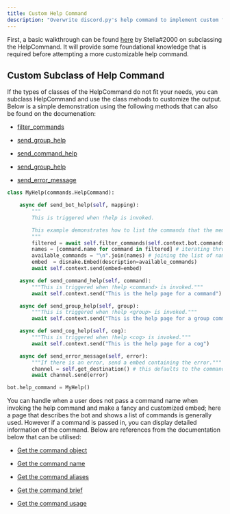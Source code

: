 ```yaml
---
title: Custom Help Command
description: "Overwrite discord.py's help command to implement custom functionality"
---
```


First, a basic walkthrough can be found [here](https://gist.github.com/InterStella0/b78488fb28cadf279dfd3164b9f0cf96) by Stella#2000 on subclassing the HelpCommand. It will provide some foundational knowledge that is required before attempting a more customizable help command.

## Custom Subclass of Help Command
If the types of classes of the HelpCommand do not fit your needs, you can subclass HelpCommand and use the class mehods to customize the output. Below is a simple demonstration using the following methods that can also be found on the documenation:

- [filter_commands](https://discordpy.readthedocs.io/en/stable/ext/commands/api.html#discord.ext.commands.HelpCommand.filter_commands)

- [send_group_help](https://discordpy.readthedocs.io/en/stable/ext/commands/api.html#discord.ext.commands.HelpCommand.send_bot_help)

- [send_command_help](https://discordpy.readthedocs.io/en/stable/ext/commands/api.html#discord.ext.commands.HelpCommand.send_command_help)

- [send_group_help](https://discordpy.readthedocs.io/en/stable/ext/commands/api.html#discord.ext.commands.HelpCommand.send_group_help)

- [send_error_message](https://discordpy.readthedocs.io/en/stable/ext/commands/api.html#discord.ext.commands.HelpCommand.send_error_message)

```python
class MyHelp(commands.HelpCommand):

    async def send_bot_help(self, mapping):
        """
        This is triggered when !help is invoked.

        This example demonstrates how to list the commands that the member invoking the help command can run.
        """
        filtered = await self.filter_commands(self.context.bot.commands, sort=True) # returns a list of command objects
        names = [command.name for command in filtered] # iterating through the commands objects getting names
        available_commands = "\n".join(names) # joining the list of names by a new line
        embed  = disnake.Embed(description=available_commands)
        await self.context.send(embed=embed)

    async def send_command_help(self, command):
        """This is triggered when !help <command> is invoked."""
        await self.context.send("This is the help page for a command")

    async def send_group_help(self, group):
        """This is triggered when !help <group> is invoked."""
        await self.context.send("This is the help page for a group command")

    async def send_cog_help(self, cog):
        """This is triggered when !help <cog> is invoked."""
        await self.context.send("This is the help page for a cog")

    async def send_error_message(self, error):
        """If there is an error, send a embed containing the error."""
        channel = self.get_destination() # this defaults to the command context channel
        await channel.send(error)

bot.help_command = MyHelp()
```

You can handle when a user does not pass a command name when invoking the help command and make a fancy and customized embed; here a page that describes the bot and shows a list of commands is generally used. However if a command is passed in, you can display detailed information of the command. Below are references from the documentation below that can be utilised:

- [Get the command object](https://discordpy.readthedocs.io/en/latest/ext/commands/api.html#discord.ext.commands.Bot.get_command)

- [Get the command name](https://discordpy.readthedocs.io/en/latest/ext/commands/api.html#discord.ext.commands.Command.name)

- [Get the command aliases](https://discordpy.readthedocs.io/en/latest/ext/commands/api.html#discord.ext.commands.Command.aliases)

- [Get the command brief](https://discordpy.readthedocs.io/en/latest/ext/commands/api.html#discord.ext.commands.Command.brief)

- [Get the command usage](https://discordpy.readthedocs.io/en/latest/ext/commands/api.html#discord.ext.commands.Command.usage)
